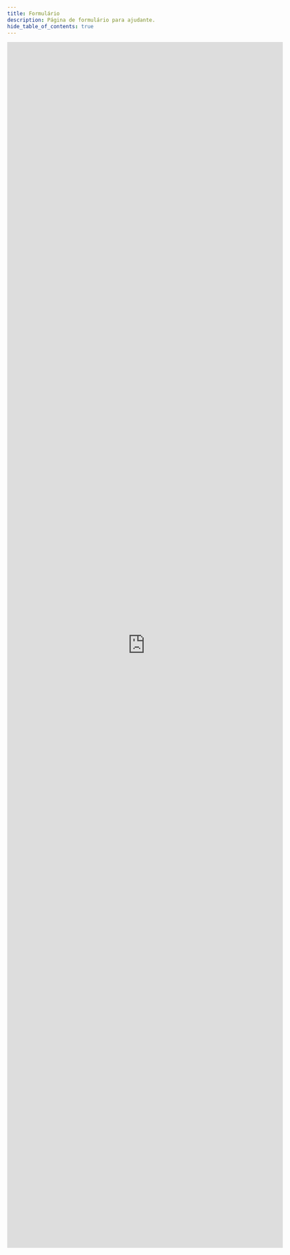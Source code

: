 ```yaml
---
title: Formulário
description: Página de formulário para ajudante.
hide_table_of_contents: true
---
```


<iframe src="https://docs.google.com/forms/d/e/1FAIpQLSf5ywwjFy8IAnpzV5VfosipLG-8yLdkAP-Dr1-G8xSegr1Y7w/viewform?embedded=true" width="640" height="2801" frameborder="0" marginheight="0" marginwidth="0" style={{textAlign: 'center'}}>Carregando…</iframe>
